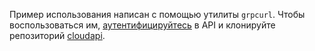 Пример использования написан с помощью утилиты `grpcurl`. Чтобы воспользоваться им, [аутентифицируйтесь](../../logging/api-ref/authentication.md) в API и клонируйте репозиторий [cloudapi](https://github.com/yandex-cloud/cloudapi).